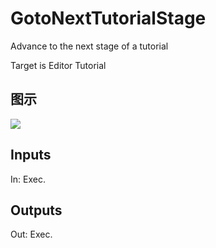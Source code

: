 # GotoNextTutorialStage

Advance to the next stage of a tutorial

Target is Editor Tutorial

## 图示

![]($-20221218-21160198.png)

## Inputs

In: Exec.  

## Outputs

Out: Exec.

